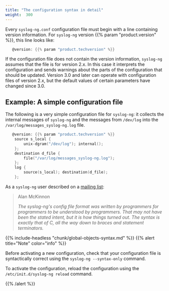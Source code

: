 ```yaml
---
title: "The configuration syntax in detail"
weight:  300
---
```

<!-- DISCLAIMER: This file is based on the syslog-ng Open Source Edition documentation https://github.com/balabit/syslog-ng-ose-guides/commit/2f4a52ee61d1ea9ad27cb4f3168b95408fddfdf2 and is used under the terms of The syslog-ng Open Source Edition Documentation License. The file has been modified by Axoflow. -->

Every `syslog-ng.conf` configuration file must begin with a line containing version information. For `syslog-ng` version {{% param "product.version" %}}, this line looks like:

```c
   @version: {{% param "product.techversion" %}}
```

If the configuration file does not contain the version information, `syslog-ng` assumes that the file is for version 2.x. In this case it interprets the configuration and sends warnings about the parts of the configuration that should be updated. Version 3.0 and later can operate with configuration files of version 2.x, but the default values of certain parameters have changed since 3.0.

## Example: A simple configuration file

The following is a very simple configuration file for `syslog-ng`: it collects the internal messages of `syslog-ng` and the messages from `/dev/log` into the `/var/log/messages_syslog-ng.log` file.

```c
   @version: {{% param "product.techversion" %}}
    source s_local {
        unix-dgram("/dev/log"); internal();
    };
    destination d_file {
        file("/var/log/messages_syslog-ng.log");
    };
    log {
        source(s_local); destination(d_file);
    };
```

As a `syslog-ng` user described on a [mailing list](https://lists.gt.net/gentoo/user/209108):

> Alan McKinnon
> 
> *The syslog-ng's config file format was written by programmers for programmers to be understood by programmers. That may not have been the stated intent, but it is how things turned out. The syntax is exactly that of C, all the way down to braces and statement terminators.*

{{% include-headless "chunk/global-objects-syntax.md" %}} {{% alert title="Note" color="info" %}}

Before activating a new configuration, check that your configuration file is syntactically correct using the `syslog-ng --syntax-only` command.

To activate the configuration, reload the configuration using the `/etc/init.d/syslog-ng reload` command.

{{% /alert %}}
